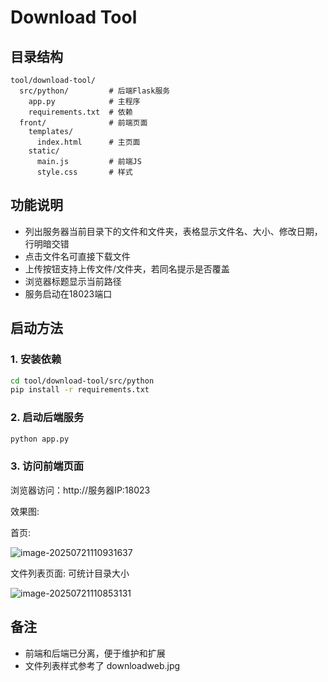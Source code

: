 # Download Tool

## 目录结构

```
tool/download-tool/
  src/python/         # 后端Flask服务
    app.py            # 主程序
    requirements.txt  # 依赖
  front/              # 前端页面
    templates/
      index.html      # 主页面
    static/
      main.js         # 前端JS
      style.css       # 样式
```

## 功能说明
- 列出服务器当前目录下的文件和文件夹，表格显示文件名、大小、修改日期，行明暗交错
- 点击文件名可直接下载文件
- 上传按钮支持上传文件/文件夹，若同名提示是否覆盖
- 浏览器标题显示当前路径
- 服务启动在18023端口

## 启动方法

### 1. 安装依赖
```bash
cd tool/download-tool/src/python
pip install -r requirements.txt
```

### 2. 启动后端服务
```bash
python app.py
```

### 3. 访问前端页面
浏览器访问：http://服务器IP:18023

效果图:

首页:

![image-20250721110931637](https://hjw2727img.oss-cn-nanjing.aliyuncs.com/images/image-20250721110931637.png)

文件列表页面: 可统计目录大小

![image-20250721110853131](https://hjw2727img.oss-cn-nanjing.aliyuncs.com/images/image-20250721110853131.png)


## 备注
- 前端和后端已分离，便于维护和扩展
- 文件列表样式参考了 downloadweb.jpg 